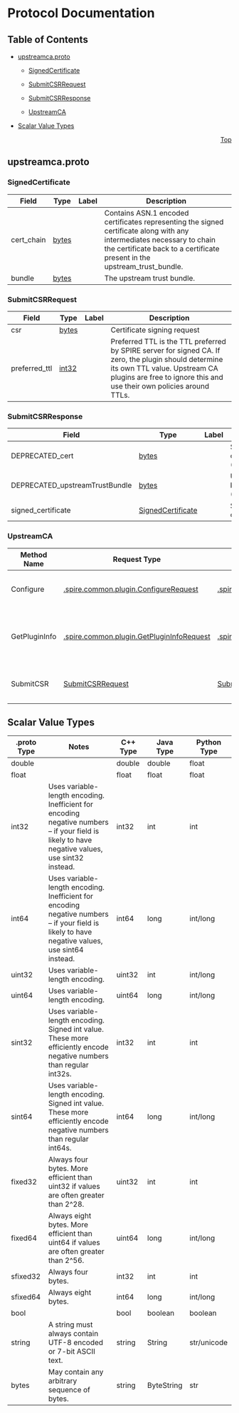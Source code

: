 # Protocol Documentation
<a name="top"></a>

## Table of Contents

- [upstreamca.proto](#upstreamca.proto)
    - [SignedCertificate](#spire.server.upstreamca.SignedCertificate)
    - [SubmitCSRRequest](#spire.server.upstreamca.SubmitCSRRequest)
    - [SubmitCSRResponse](#spire.server.upstreamca.SubmitCSRResponse)
  
  
  
    - [UpstreamCA](#spire.server.upstreamca.UpstreamCA)
  

- [Scalar Value Types](#scalar-value-types)



<a name="upstreamca.proto"></a>
<p align="right"><a href="#top">Top</a></p>

## upstreamca.proto



<a name="spire.server.upstreamca.SignedCertificate"></a>

### SignedCertificate



| Field | Type | Label | Description |
| ----- | ---- | ----- | ----------- |
| cert_chain | [bytes](#bytes) |  | Contains ASN.1 encoded certificates representing the signed certificate along with any intermediates necessary to chain the certificate back to a certificate present in the upstream_trust_bundle. |
| bundle | [bytes](#bytes) |  | The upstream trust bundle. |






<a name="spire.server.upstreamca.SubmitCSRRequest"></a>

### SubmitCSRRequest



| Field | Type | Label | Description |
| ----- | ---- | ----- | ----------- |
| csr | [bytes](#bytes) |  | Certificate signing request |
| preferred_ttl | [int32](#int32) |  | Preferred TTL is the TTL preferred by SPIRE server for signed CA. If zero, the plugin should determine its own TTL value. Upstream CA plugins are free to ignore this and use their own policies around TTLs. |






<a name="spire.server.upstreamca.SubmitCSRResponse"></a>

### SubmitCSRResponse



| Field | Type | Label | Description |
| ----- | ---- | ----- | ----------- |
| DEPRECATED_cert | [bytes](#bytes) |  | Signed certificate (DEPRECATED) |
| DEPRECATED_upstreamTrustBundle | [bytes](#bytes) |  | Upstream trust bundle (DEPRECATED) |
| signed_certificate | [SignedCertificate](#spire.server.upstreamca.SignedCertificate) |  | Signed certificate |





 

 

 


<a name="spire.server.upstreamca.UpstreamCA"></a>

### UpstreamCA


| Method Name | Request Type | Response Type | Description |
| ----------- | ------------ | ------------- | ------------|
| Configure | [.spire.common.plugin.ConfigureRequest](#spire.common.plugin.ConfigureRequest) | [.spire.common.plugin.ConfigureResponse](#spire.common.plugin.ConfigureResponse) | Responsible for configuration of the plugin. |
| GetPluginInfo | [.spire.common.plugin.GetPluginInfoRequest](#spire.common.plugin.GetPluginInfoRequest) | [.spire.common.plugin.GetPluginInfoResponse](#spire.common.plugin.GetPluginInfoResponse) | Returns the version and related metadata of the installed plugin. */ |
| SubmitCSR | [SubmitCSRRequest](#spire.server.upstreamca.SubmitCSRRequest) | [SubmitCSRResponse](#spire.server.upstreamca.SubmitCSRResponse) | Signs a certificate from the request |

 



## Scalar Value Types

| .proto Type | Notes | C++ Type | Java Type | Python Type |
| ----------- | ----- | -------- | --------- | ----------- |
| <a name="double" /> double |  | double | double | float |
| <a name="float" /> float |  | float | float | float |
| <a name="int32" /> int32 | Uses variable-length encoding. Inefficient for encoding negative numbers – if your field is likely to have negative values, use sint32 instead. | int32 | int | int |
| <a name="int64" /> int64 | Uses variable-length encoding. Inefficient for encoding negative numbers – if your field is likely to have negative values, use sint64 instead. | int64 | long | int/long |
| <a name="uint32" /> uint32 | Uses variable-length encoding. | uint32 | int | int/long |
| <a name="uint64" /> uint64 | Uses variable-length encoding. | uint64 | long | int/long |
| <a name="sint32" /> sint32 | Uses variable-length encoding. Signed int value. These more efficiently encode negative numbers than regular int32s. | int32 | int | int |
| <a name="sint64" /> sint64 | Uses variable-length encoding. Signed int value. These more efficiently encode negative numbers than regular int64s. | int64 | long | int/long |
| <a name="fixed32" /> fixed32 | Always four bytes. More efficient than uint32 if values are often greater than 2^28. | uint32 | int | int |
| <a name="fixed64" /> fixed64 | Always eight bytes. More efficient than uint64 if values are often greater than 2^56. | uint64 | long | int/long |
| <a name="sfixed32" /> sfixed32 | Always four bytes. | int32 | int | int |
| <a name="sfixed64" /> sfixed64 | Always eight bytes. | int64 | long | int/long |
| <a name="bool" /> bool |  | bool | boolean | boolean |
| <a name="string" /> string | A string must always contain UTF-8 encoded or 7-bit ASCII text. | string | String | str/unicode |
| <a name="bytes" /> bytes | May contain any arbitrary sequence of bytes. | string | ByteString | str |

